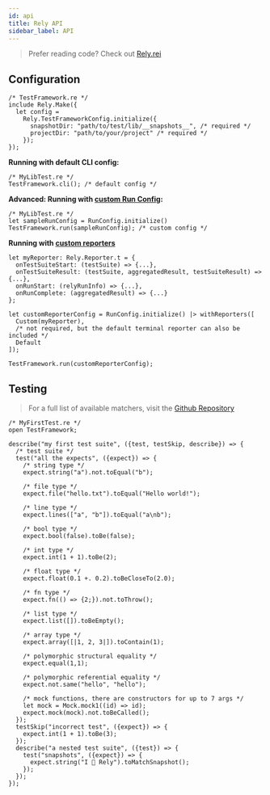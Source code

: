 ```yaml
---
id: api
title: Rely API
sidebar_label: API
---
```


> Prefer reading code? Check out [Rely.rei](https://github.com/facebookexperimental/reason-native/blob/master/src/rely/Rely.rei)

## Configuration

```reason
/* TestFramework.re */
include Rely.Make({
  let config =
    Rely.TestFrameworkConfig.initialize({
      snapshotDir: "path/to/test/lib/__snapshots__", /* required */
      projectDir: "path/to/your/project" /* required */
    });
});
```

**Running with default CLI config:**
```reason
/* MyLibTest.re */
TestFramework.cli(); /* default config */
```

**Advanced: Running with [custom Run Config](https://github.com/facebookexperimental/reason-native/blob/master/src/rely/RunConfig.re):**
```reason
/* MyLibTest.re */
let sampleRunConfig = RunConfig.initialize()
TestFramework.run(sampleRunConfig); /* custom config */
```

**Running with [custom reporters](https://github.com/facebookexperimental/reason-native/blob/master/src/rely/Reporter.re)**
```reason
let myReporter: Rely.Reporter.t = {
  onTestSuiteStart: (testSuite) => {...},
  onTestSuiteResult: (testSuite, aggregatedResult, testSuiteResult) => {...},
  onRunStart: (relyRunInfo) => {...},
  onRunComplete: (aggregatedResult) => {...}
};

let customReporterConfig = RunConfig.initialize() |> withReporters([
  Custom(myReporter),
  /* not required, but the default terminal reporter can also be included */
  Default
]);

TestFramework.run(customReporterConfig);
```

## Testing
> For a full list of available matchers, visit the [Github Repository](https://github.com/facebookexperimental/reason-native/tree/master/src/rely/matchers)
```reason
/* MyFirstTest.re */
open TestFramework;

describe("my first test suite", ({test, testSkip, describe}) => {
  /* test suite */
  test("all the expects", ({expect}) => {
    /* string type */
    expect.string("a").not.toEqual("b");

    /* file type */
    expect.file("hello.txt").toEqual("Hello world!");

    /* line type */
    expect.lines(["a", "b"]).toEqual("a\nb");

    /* bool type */
    expect.bool(false).toBe(false);

    /* int type */
    expect.int(1 + 1).toBe(2);

    /* float type */
    expect.float(0.1 +. 0.2).toBeCloseTo(2.0);

    /* fn type */
    expect.fn(() => {2;}).not.toThrow();

    /* list type */
    expect.list([]).toBeEmpty();

    /* array type */
    expect.array([|1, 2, 3|]).toContain(1);

    /* polymorphic structural equality */
    expect.equal(1,1);

    /* polymorphic referential equality */
    expect.not.same("hello", "hello");

    /* mock functions, there are constructors for up to 7 args */
    let mock = Mock.mock1((id) => id);
    expect.mock(mock).not.toBeCalled();
  });
  testSkip("incorrect test", ({expect}) => {
    expect.int(1 + 1).toBe(3);
  });
  describe("a nested test suite", ({test}) => {
    test("snapshots", ({expect}) => {
      expect.string("I 💖 Rely").toMatchSnapshot();
    });
  });
});
```
